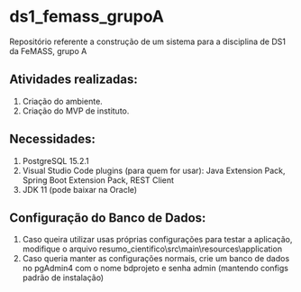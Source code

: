 # ds1_femass_grupoA
Repositório referente a construção de um sistema para a disciplina de DS1 da FeMASS, grupo A
## Atividades realizadas:
  1. Criação do ambiente.  
  2. Criação do MVP de instituto.  

## Necessidades:
  1. PostgreSQL 15.2.1
  2. Visual Studio Code plugins (para quem for usar): Java Extension Pack, Spring Boot Extension Pack, REST Client
  3. JDK 11 (pode baixar na Oracle)

## Configuração do Banco de Dados:
  1. Caso queira utilizar usas próprias configurações para testar a aplicação, modifique o arquivo resumo_cientifico\src\main\resources\application
  2. Caso queria manter as configurações normais, crie um banco de dados no pgAdmin4 com o nome bdprojeto e senha admin (mantendo configs padrão de instalação)
